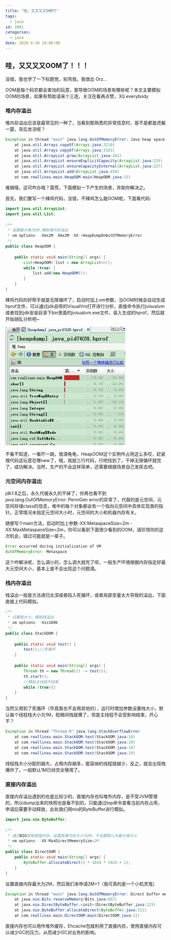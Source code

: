 ```yaml
---
title: "哇，又又又又OOM了"
tags:
  - java
id: 1001
categories:
  - java
date: 2020-9-20 10:00:00
---
```


## 哇，又又又又OOM了！！！

没错，我也学了一下标题党，别骂我，我很怂 Orz...

OOM是每个码农都会害怕的玩意，那导致OOM的场景有哪些呢？本文主要模拟OOM的场景，如果有帮助请来个三连，关注在看再点赞，3Q everybody

### 堆内存溢出

堆内存溢出应该是最常见的一种了，当看到那熟悉的异常信息时，是不是都是虎躯一震，背后发凉呢？

```java
Exception in thread "main" java.lang.OutOfMemoryError: Java heap space
	at java.util.Arrays.copyOf(Arrays.java:3210)
	at java.util.Arrays.copyOf(Arrays.java:3181)
	at java.util.ArrayList.grow(ArrayList.java:261)
	at java.util.ArrayList.ensureExplicitCapacity(ArrayList.java:235)
	at java.util.ArrayList.ensureCapacityInternal(ArrayList.java:227)
	at java.util.ArrayList.add(ArrayList.java:458)
	at com.reallinxu.main.HeapOOM.main(HeapOOM.java:15)
```

难搞哦，这可咋办哦？莫慌，下面模拟一下产生的场景，并助你解决之。

首先，我们要写一个辣鸡代码，没错，不辣鸡怎么能OOM呢，下面看代码:

```java
import java.util.ArrayList;
import java.util.List;

/**
 * 设置最大堆为2M,模拟堆内存溢出
 * vm options: -Xms2M -Xmx2M -XX:+HeapDumpOnOutOfMemoryError
 */
public class HeapOOM {

    public static void main(String[] args) {
        List<HeapOOM> list = new ArrayList<>();
        while (true) {
            list.add(new HeapOOM());
        }
    }
}
```

辣鸡代码的好帮手就是无限循环了，启动时加上vm参数，当OOM时候会自动生成hprof文件，可以通过jdk自带的VisualVm打开进行分析，直接命令执行jvisualvm或者找到jdk安装目录下bin里面的jvisualvm.exe文件，装入生成的hprof，然后就开始胡乱分析吧~

![实例1](/imgs/oom.jpg)

不看不知道，一看吓一跳，我滴龟龟，HeapOOM这个实例咋占用这么多哎，赶紧搜代码这玩意在哪new了，哦，我就三行代码，行吧找到了，干掉无限循环就完了，成功解决。当然，生产的不会这样简单，还需要根据场景自己发挥去吧。

### 元空间内存溢出

jdk1.8之后，永久代被永久的干掉了，你再也看不到java.lang.OutOfMemoryError: PermGen error的异常了，代替的是元空间，元空间存储class的信息，堆中的每个对象都会有一个指向元空间中具体实现类的指针。正常情况未指定元空间大小时，元空间的大小和机器内存有关。

随便写个main方法，启动时加上参数-XX:MetaspaceSize=2m -XX:MaxMetaspaceSize=2m，你可以看到下面很少看到的OOM，请珍惜你的这次机会，错过可能就是一辈子。

```java
Error occurred during initialization of VM
OutOfMemoryError: Metaspace
```

这个咋解决呢，怎么调小的，怎么调大就完了呗，一般生产环境根据内存指定好最大元空间大小，基本上是不会出现这个问题滴。

### 栈内存溢出

栈溢出一般是方法递归太深或者陷入死循环，或者局部变量太大导致的溢出，下面直接上代码模拟。

```java
/**
 * 设置栈大小，模拟栈溢出
 * vm options: -Xss160k
 */
public class StackOOM {

    public static void test() {
        test();//死循环
    }

    public static void main(String[] args) {
        Thread th = new Thread(() -> test());
        th.start();
        //模拟主线程不结束
        while (true){}
    }
}
```

当然又用到了死循环（毕竟我也不会用其他的），运行时增加参数设置栈大小，默认每个线程栈大小为1M，眨眼间栈就爆了，但是主线程不会受影响结束，开心不？

```java
Exception in thread "Thread-0" java.lang.StackOverflowError
	at com.reallinxu.main.StackOOM.test(StackOOM.java:10)
	at com.reallinxu.main.StackOOM.test(StackOOM.java:10)
	at com.reallinxu.main.StackOOM.test(StackOOM.java:10)
	at com.reallinxu.main.StackOOM.test(StackOOM.java:10)
```

线程栈大小分配的越大，占用内存越多，能容纳的线程就越少，反之，就会出现栈爆炸了，一般默认1M已经完全够用了。

### 直接内存溢出

直接内存溢出遇到的也是比较少的，直接内存也叫堆外内存，是不受JVM管理的，所以dump出来的快照也是看不到的，只能通过top命令查看当前内存占用，申请后需要手动释放，此处我们用nio的ByteBuffer进行模拟。

```java
import java.nio.ByteBuffer;

/**
 * 通过NIO获取直接内存，设置直接内存大小为2M，不设置默认为最大堆大小
 * vm options: -XX:MaxDirectMemorySize=2M
 */
public class DirectOOM {
    public static void main(String[] args) {
        ByteBuffer.allocateDirect(2 * 1024 * 1024 + 1);
    }
}
```

设置直接内存最大为2M，然后我们来申请2M+1（我可真的是一个小机灵鬼）

```java
Exception in thread "main" java.lang.OutOfMemoryError: Direct buffer memory
	at java.nio.Bits.reserveMemory(Bits.java:693)
	at java.nio.DirectByteBuffer.<init>(DirectByteBuffer.java:123)
	at java.nio.ByteBuffer.allocateDirect(ByteBuffer.java:311)
	at com.reallinxu.main.DirectOOM.main(DirectOOM.java:11)
```

直接内存也可以用作堆外缓存，Ehcache包就利用了直接内存，使用直接内存可以减少GC的压力，从而减少GC对业务的影响。

